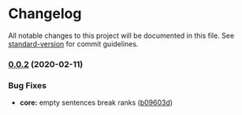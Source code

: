# Changelog

All notable changes to this project will be documented in this file. See [standard-version](https://github.com/conventional-changelog/standard-version) for commit guidelines.

### [0.0.2](https://github.com/gorango/retext-lexrank/compare/v0.0.1...v0.0.2) (2020-02-11)


### Bug Fixes

* **core:** empty sentences break ranks ([b09603d](https://github.com/gorango/retext-lexrank/commit/b09603d948071adf7029a3439061227c4f2e27a0))
